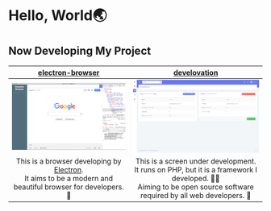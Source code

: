 # Hello, World🌏

## Now Developing My Project

|[electron-browser](https://github.com/huuyafwww/electron-browser)|[develovation](https://github.com/huuyafwww/develovation-project)|
|:---:|:---:|
|<img width="300px" src="https://raw.githubusercontent.com/huuyafwww/huuyafwww/master/electron-browser.png" >|<img width="300px" src="https://raw.githubusercontent.com/huuyafwww/huuyafwww/master/develovation.png">|
|This is a browser developing by [Electron](https://www.electronjs.org/). <br> It aims to be a modern and beautiful browser for developers. 🙌|This is a screen under development.<br>It runs on PHP, but it is a framework I developed. 👨‍💻<br>Aiming to be open source software required by all web developers. 🤝|
